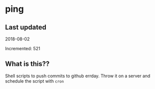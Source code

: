 # ping

## Last updated
2018-08-02

Incremented: 521

## What is this??
Shell scripts to push commits to github errday. Throw it on a server and schedule the script with `cron`
